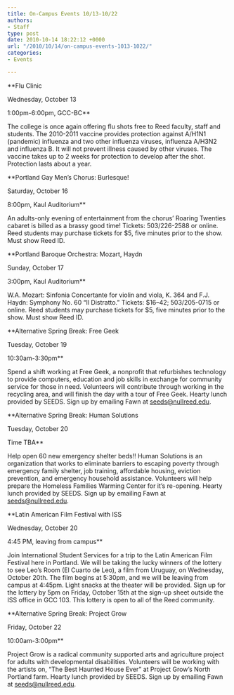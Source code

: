 ```yaml
---
title: On-Campus Events 10/13-10/22
authors:
- Staff
type: post
date: 2010-10-14 18:22:12 +0000
url: "/2010/10/14/on-campus-events-1013-1022/"
categories:
- Events

---
```

**Flu Clinic
  
Wednesday, October 13
  
1:00pm-6:00pm, GCC-BC**

The college is once again offering flu shots free to Reed faculty, staff and students. The 2010-2011 vaccine provides protection against A/H1N1 (pandemic) influenza and two other influenza viruses, influenza A/H3N2 and influenza B. It will not prevent illness caused by other viruses. The vaccine takes up to 2 weeks for protection to develop after the shot. Protection lasts about a year.

**Portland Gay Men’s Chorus: Burlesque!
  
Saturday, October 16
  
8:00pm, Kaul Auditorium**

An adults-only evening of entertainment from the chorus’ Roaring Twenties cabaret is billed as a brassy good time! Tickets: 503/226-2588 or online. Reed students may purchase tickets for $5, five minutes prior to the show. Must show Reed ID.

**Portland Baroque Orchestra: Mozart, Haydn
  
Sunday, October 17
  
3:00pm, Kaul Auditorium**

W.A. Mozart: Sinfonia Concertante for violin and viola, K. 364 and F.J. Haydn: Symphony No. 60 “Il Distratto.” Tickets: $16–42; 503/205-0715 or online. Reed students may purchase tickets for $5, five minutes prior to the show. Must show Reed ID.

**Alternative Spring Break: Free Geek
  
Tuesday, October 19
  
10:30am-3:30pm**

Spend a shift working at Free Geek, a nonprofit that refurbishes technology to provide computers, education and job skills in exchange for community service for those in need. Volunteers will contribute through working in the recycling area, and will finish the day with a tour of Free Geek. Hearty lunch provided by SEEDS. Sign up by emailing Fawn at [&#x73;&#x65;&#x65;&#x64;&#x73;&#x40;<span class="oe_displaynone">null</span>&#x72;&#x65;&#x65;&#x64;&#x2e;&#x65;&#x64;&#x75;][1].

**Alternative Spring Break: Human Solutions
  
Tuesday, October 20
  
Time TBA**

Help open 60 new emergency shelter beds!! Human Solutions is an organization that works to eliminate barriers to escaping poverty through emergency family shelter, job training, affordable housing, eviction prevention, and emergency household assistance. Volunteers will help prepare the Homeless Families Warming Center for it’s re-opening. Hearty lunch provided by SEEDS. Sign up by emailing Fawn at [&#x73;&#x65;&#x65;&#x64;&#x73;&#x40;<span class="oe_displaynone">null</span>&#x72;&#x65;&#x65;&#x64;&#x2e;&#x65;&#x64;&#x75;][1].

**Latin American Film Festival with ISS
  
Wednesday, October 20
  
4:45 PM, leaving from campus**

Join International Student Services for a trip to the Latin American Film Festival here in Portland. We will be taking the lucky winners of the lottery to see Leo’s Room (El Cuarto de Leo), a film from Uruguay, on Wednesday, October 20th. The film begins at 5:30pm, and we will be leaving from campus at 4:45pm. Light snacks at the theater will be provided. Sign up for the lottery by 5pm on Friday, October 15th at the sign-up sheet outside the ISS office in GCC 103. This lottery is open to all of the Reed community.

**Alternative Spring Break: Project Grow
  
Friday, October 22
  
10:00am-3:00pm**

Project Grow is a radical community supported arts and agriculture project for adults with developmental disabilities. Volunteers will be working with the artists on, “The Best Haunted House Ever” at Project Grow’s North Portland farm. Hearty lunch provided by SEEDS. Sign up by emailing Fawn at [&#x73;&#x65;&#x65;&#x64;&#x73;&#x40;<span class="oe_displaynone">null</span>&#x72;&#x65;&#x65;&#x64;&#x2e;&#x65;&#x64;&#x75;][1].

 [1]: mailto:&#x73;&#x65;&#x65;&#x64;&#x73;&#x40;&#x72;&#x65;&#x65;&#x64;&#x2e;&#x65;&#x64;&#x75;